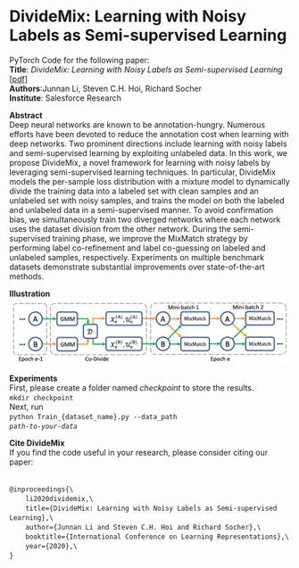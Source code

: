 # DivideMix: Learning with Noisy Labels as Semi-supervised Learning
PyTorch Code for the following paper:\
<b>Title</b>: <i>DivideMix: Learning with Noisy Labels as Semi-supervised Learning</i> <a href="https://openreview.net/pdf?id=SkxhErJIvB">[pdf]</a>\
<b>Authors</b>:Junnan Li, Steven C.H. Hoi, Richard Socher\
<b>Institute</b>: Salesforce Research


<b>Abstract</b>\
Deep neural networks are known to be annotation-hungry. Numerous efforts have been devoted to reduce the annotation cost when learning with deep networks. Two prominent directions include learning with noisy labels and semi-supervised learning by exploiting unlabeled data. In this work, we propose DivideMix, a novel framework for learning with noisy labels by leveraging semi-supervised learning techniques. In particular, DivideMix models the per-sample loss distribution with a mixture model to dynamically divide the training data into a labeled set with clean samples and an unlabeled set with noisy samples, and trains the model on both the labeled and unlabeled data in a semi-supervised manner. To avoid confirmation bias, we simultaneously train two diverged networks where each network uses the dataset division from the other network. During the semi-supervised training phase, we improve the MixMatch strategy by performing label co-refinement and label co-guessing on labeled and unlabeled samples, respectively. Experiments on multiple benchmark datasets demonstrate substantial improvements over state-of-the-art methods.


<b>Illustration</b>\
<img src="./img/framework.png">

<b>Experiments</b>\
First, please create a folder named <i>checkpoint</i> to store the results.\
<code>mkdir checkpoint</code>\
Next, run \
<code>python Train_{dataset_name}.py --data_path <i>path-to-your-data</i></code>

<b>Cite DivideMix</b>\
If you find the code useful in your research, please consider citing our paper:

<code>
@inproceedings{\
    li2020dividemix,\
    title={DivideMix: Learning with Noisy Labels as Semi-supervised Learning},\
    author={Junnan Li and Steven C.H. Hoi and Richard Socher},\
    booktitle={International Conference on Learning Representations},\
    year={2020},\
}
</code>
